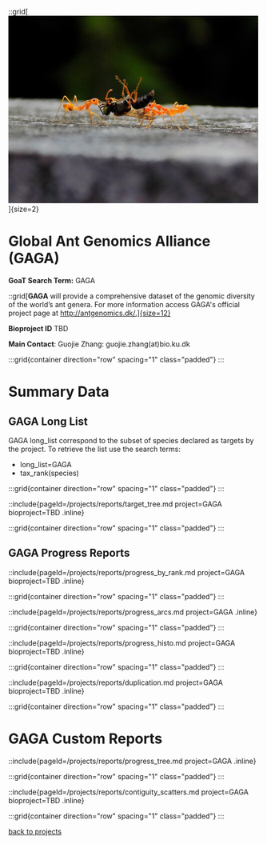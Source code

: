 ::grid[![GoaT](/static/images/GAGA_banner.jpeg)]{size=2}

# Global Ant Genomics Alliance (GAGA)

**GoaT Search Term:** GAGA

::grid[**GAGA** will provide a comprehensive dataset of the genomic diversity of the world’s ant genera. For more information access GAGA's official project page at http://antgenomics.dk/.]{size=12}

**Bioproject ID** TBD

**Main Contact**: Guojie Zhang: guojie.zhang(at)bio.ku.dk

:::grid{container direction="row" spacing="1" class="padded"}
:::

# Summary Data

## GAGA Long List

GAGA long_list correspond to the subset of species declared as targets by the project. To retrieve the list use the search terms:

- long_list=GAGA
- tax_rank(species)

:::grid{container direction="row" spacing="1" class="padded"}
:::

::include{pageId=/projects/reports/target_tree.md project=GAGA bioproject=TBD .inline}

:::grid{container direction="row" spacing="1" class="padded"}
:::

## GAGA Progress Reports

::include{pageId=/projects/reports/progress_by_rank.md project=GAGA bioproject=TBD .inline}

:::grid{container direction="row" spacing="1" class="padded"}
:::

::include{pageId=/projects/reports/progress_arcs.md project=GAGA .inline}

:::grid{container direction="row" spacing="1" class="padded"}
:::

::include{pageId=/projects/reports/progress_histo.md project=GAGA bioproject=TBD .inline}

:::grid{container direction="row" spacing="1" class="padded"}
:::

::include{pageId=/projects/reports/duplication.md project=GAGA bioproject=TBD .inline}

:::grid{container direction="row" spacing="1" class="padded"}
:::

# GAGA Custom Reports

::include{pageId=/projects/reports/progress_tree.md project=GAGA .inline}

:::grid{container direction="row" spacing="1" class="padded"}
:::

::include{pageId=/projects/reports/contiguity_scatters.md project=GAGA bioproject=TBD .inline}

:::grid{container direction="row" spacing="1" class="padded"}
:::

[back to projects](/projects)
